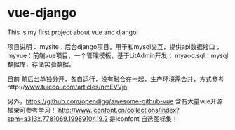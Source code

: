 # vue-django
This is my first project about vue and django!

项目说明：
	mysite：后台django项目，用于和mysql交互，提供api数据接口；
	myvue：前端vue项目，一个管理模板，基于LitAdmin开发；
	myaoo.sql：mysql数据库，存储实验数据。

目前 前后台单独分开，各自运行，没有融合在一起，生产环境需合并，方式参考http://www.tuicool.com/articles/nmEVVjn

另外，https://github.com/opendigg/awesome-github-vue 含有大量vue开源框架可参考学习！
http://www.iconfont.cn/collections/index?spm=a313x.7781069.1998910419.2 是iconfont 自选图标集！
